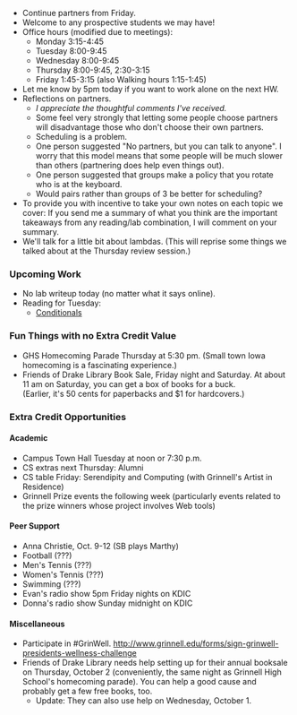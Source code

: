 * Continue partners from Friday.
* Welcome to any prospective students we may have!
* Office hours (modified due to meetings): 
    * Monday 3:15-4:45
    * Tuesday 8:00-9:45
    * Wednesday 8:00-9:45
    * Thursday 8:00-9:45, 2:30-3:15
    * Friday 1:45-3:15 (also Walking hours 1:15-1:45)
* Let me know by 5pm today if you want to work alone on the next HW.
* Reflections on partners.
    * *I appreciate the thoughtful comments I've received.*
    * Some feel very strongly that letting some people choose partners
      will disadvantage those who don't choose their own partners.
    * Scheduling is a problem.
    * One person suggested "No partners, but you can talk to anyone".
      I worry that this model means that some people will be much
      slower than others (partnering does help even things out).
    * One person suggested that groups make a policy that you rotate
      who is at the keyboard.
    * Would pairs rather than groups of 3 be better for scheduling?
* To provide you with incentive to take your own notes on each topic we
  cover: If you send me a summary of what you think are the important
  takeaways from any reading/lab combination, I will comment on your summary.
* We'll talk for a little bit about lambdas.  (This will reprise some
  things we talked about at the Thursday review session.)

### Upcoming Work

* No lab writeup today (no matter what it says online).
* Reading for Tuesday:
    * [Conditionals](../readings/conditionals-reading.html)

### Fun Things with no Extra Credit Value

* GHS Homecoming Parade Thursday at 5:30 pm.  (Small town Iowa homecoming
  is a fascinating experience.)
* Friends of Drake Library Book Sale, Friday night and Saturday.  At
  about 11 am on Saturday, you can get a box of books for a buck.  
  (Earlier, it's 50 cents for paperbacks and $1 for hardcovers.)

### Extra Credit Opportunities

#### Academic

* Campus Town Hall Tuesday at noon or 7:30 p.m.
* CS extras next Thursday: Alumni
* CS table Friday: Serendipity and Computing (with Grinnell's Artist 
  in Residence)
* Grinnell Prize events the following week (particularly events related
  to the prize winners whose project involves Web tools)

#### Peer Support

* Anna Christie, Oct. 9-12 (SB plays Marthy)
* Football (???)
* Men's Tennis (???)
* Women's Tennis (???)
* Swimming (???)
* Evan's radio show 5pm Friday nights on KDIC
* Donna's radio show Sunday midnight on KDIC

#### Miscellaneous

* Participate in #GrinWell.
  <http://www.grinnell.edu/forms/sign-grinwell-presidents-wellness-challenge>
* Friends of Drake Library needs help setting up for their annual booksale
  on Thursday, October 2 (conveniently, the same night as Grinnell High
  School's homecoming parade).  You can help a good cause and probably get
  a few free books, too.
    * Update: They can also use help on Wednesday, October 1.
